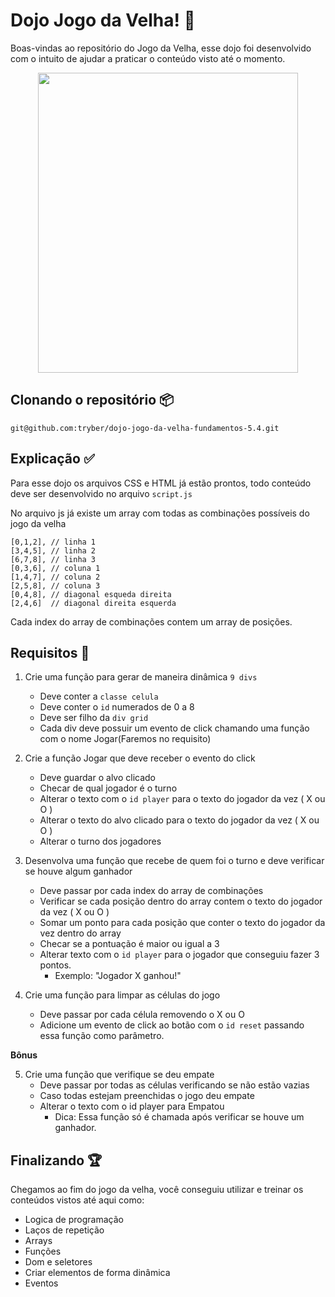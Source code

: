 
# Dojo Jogo da Velha! :older_woman:

Boas-vindas ao repositório do Jogo da Velha, esse dojo foi desenvolvido com o intuito de ajudar a praticar o conteúdo visto até o momento. 

<center><img src="https://media1.giphy.com/media/6sS1G3MoTdQG8ol0Jd/giphy.gif?cid=790b7611e8a601e2d915b04089fefaf71fbf5f37b842736a&rid=giphy.gif&ct=g" width="416" height="480" ></img></center>

## Clonando o repositório :package:

```git@github.com:tryber/dojo-jogo-da-velha-fundamentos-5.4.git```

## Explicação :white_check_mark:

Para esse dojo os arquivos CSS e HTML já estão prontos, todo conteúdo deve ser desenvolvido no arquivo `script.js`

No arquivo js já existe um array com todas as combinações possíveis do jogo da velha

    [0,1,2], // linha 1
    [3,4,5], // linha 2
    [6,7,8], // linha 3
    [0,3,6], // coluna 1
    [1,4,7], // coluna 2
    [2,5,8], // coluna 3
    [0,4,8], // diagonal esqueda direita
    [2,4,6]  // diagonal direita esquerda

Cada index do array de combinações contem um array de posições.

## Requisitos :runner:

 1. Crie uma função para gerar de maneira dinâmica `9 divs`
	- Deve conter a `classe celula`
	- Deve conter o `id` numerados de 0 a 8
	- Deve ser filho da `div grid`
	- Cada div deve possuir um evento de click chamando uma função com o nome Jogar(Faremos no requisito)

 2. Crie a função Jogar que deve receber o evento do click
	- Deve guardar o alvo clicado
	- Checar de qual jogador é o turno 
	- Alterar o texto com o `id player` para o texto do jogador da vez ( X ou O )
	- Alterar o texto do alvo clicado para o texto do jogador da vez ( X ou O )
	- Alterar o turno dos jogadores

 3. Desenvolva uma função que recebe de quem foi o turno e deve verificar se houve algum ganhador
	- Deve passar por cada index do array de combinações
	- Verificar se cada posição dentro do array contem o texto do jogador da vez ( X ou O )
	- Somar um ponto para cada posição que conter o texto do jogador da vez dentro do array
	- Checar se a pontuação é maior ou igual a 3
	- Alterar texto com o `id player` para o jogador que conseguiu fazer 3 pontos.
		- Exemplo: "Jogador X ganhou!"
	
4. Crie uma função para limpar as células do jogo
	- Deve passar por cada célula removendo o X ou O
	- Adicione um evento de click ao botão com o `id reset` passando essa função como parâmetro. 
 
 **Bônus** 

 5. Crie uma função que verifique se deu empate
	- Deve passar por todas as células verificando se não estão vazias
	- Caso todas estejam preenchidas o jogo deu empate
	- Alterar o texto com o id player para Empatou
		- Dica: Essa função só é chamada após verificar se houve um ganhador.
	


## Finalizando :trophy:
Chegamos ao fim do jogo da velha, você conseguiu utilizar e treinar os conteúdos vistos até aqui como:
 - Logica de programação
 - Laços de repetição
 - Arrays
 - Funções 
 - Dom e seletores
 - Criar elementos de forma dinâmica 
 - Eventos
